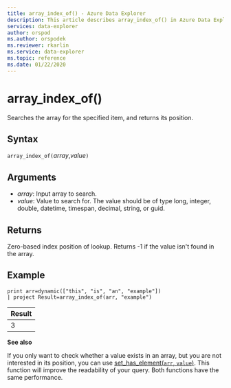 ```yaml
---
title: array_index_of() - Azure Data Explorer
description: This article describes array_index_of() in Azure Data Explorer.
services: data-explorer
author: orspod
ms.author: orspodek
ms.reviewer: rkarlin
ms.service: data-explorer
ms.topic: reference
ms.date: 01/22/2020
---
```

# array_index_of()

Searches the array for the specified item, and returns its position.

## Syntax

`array_index_of(`*array*,*value*`)`

## Arguments

* *array*: Input array to search.
* *value*: Value to search for. The value should be of type long, integer, double, datetime, timespan, decimal, string, or guid.

## Returns

Zero-based index position of lookup.
Returns -1 if the value isn't found in the array.

## Example

<!-- csl: https://help.kusto.windows.net:443/Samples -->
```kusto
print arr=dynamic(["this", "is", "an", "example"]) 
| project Result=array_index_of(arr, "example")
```

|Result|
|---|
|3|

**See also**

If you only want to check whether a value exists in an array,
but you are not interested in its position, you can use
[set_has_element(`arr`, `value`)](sethaselementfunction.md). This function will improve the readability of your query. Both functions have the same performance.
